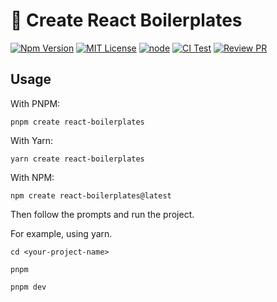 # 🚀 Create React Boilerplates

[![Npm Version](https://img.shields.io/npm/v/npm.svg)](https://github.com/sj-distributor/create-react-boilerplates)
[![MIT License](https://img.shields.io/npm/l/react-native-tab-view.svg?style=flat-square)](https://github.com/sj-distributor/create-react-boilerplates/blob/main/LICENSE)
[![node](https://img.shields.io/badge/node-%5E14.18.0%20%7C%7C%20%3E%3D%2016.0.0-brightgreen)](https://github.com/nodejs/release#release-schedule)
[![CI Test](https://github.com/sj-distributor/create-react-boilerplates/actions/workflows/pull_request.yml/badge.svg)](https://github.com/sj-distributor/create-react-boilerplates/actions/workflows/pull_request.yml)
[![Review PR](https://camo.githubusercontent.com/a5031f46617d8447bca1ab5866a20d50007f2e47e7626e8e6ba94ed8ac4bddc6/68747470733a2f2f646576656c6f7065722e737461636b626c69747a2e636f6d2f696d672f7265766965775f70725f736d616c6c2e737667)](https://stackblitz.com/~/github.com/sj-distributor/create-react-boilerplates)

## Usage

With PNPM:

```
pnpm create react-boilerplates
```

With Yarn:

```
yarn create react-boilerplates
```

With NPM:

```
npm create react-boilerplates@latest
```

Then follow the prompts and run the project.  

For example, using yarn.

```
cd <your-project-name>

pnpm

pnpm dev
```